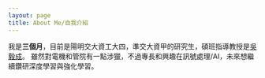 ```yaml
---
layout: page
title: About Me/自我介紹
---
```


我是**三個月**，目前是陽明交大資工大四，準交大資甲的研究生，碩班指導教授是[吳毅成](https://cgilab.nctu.edu.tw/~icwu/ch_index.html)。
雖然對電機和管院有一點涉獵，不過專長和興趣在訊號處理/AI，未來想繼續鑽研深度學習與強化學習。
